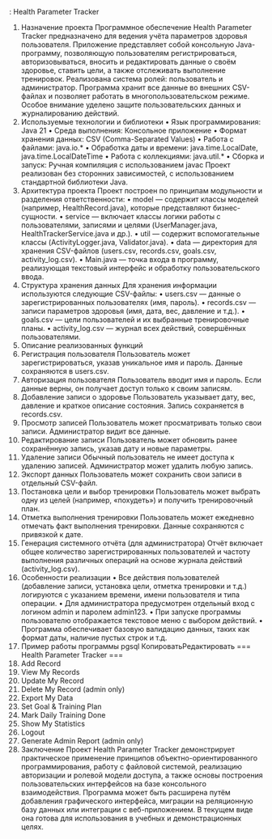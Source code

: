 : Health Parameter Tracker
1. Назначение проекта
Программное обеспечение Health Parameter Tracker предназначено для ведения учёта параметров здоровья пользователя. Приложение представляет собой консольную Java-программу, позволяющую пользователям регистрироваться, авторизовываться, вносить и редактировать данные о своём здоровье, ставить цели, а также отслеживать выполнение тренировок. Реализована система ролей: пользователь и администратор.
Программа хранит все данные во внешних CSV-файлах и позволяет работать в многопользовательском режиме. Особое внимание уделено защите пользовательских данных и журналированию действий.
2. Используемые технологии и библиотеки
•	Язык программирования: Java 21
•	Среда выполнения: Консольное приложение
•	Формат хранения данных: CSV (Comma-Separated Values)
•	Работа с файлами: java.io.*
•	Обработка даты и времени: java.time.LocalDate, java.time.LocalDateTime
•	Работа с коллекциями: java.util.*
•	Сборка и запуск: Ручная компиляция с использованием javac
Проект реализован без сторонних зависимостей, с использованием стандартной библиотеки Java.
3. Архитектура проекта
Проект построен по принципам модульности и разделения ответственности:
•	model — содержит классы моделей (например, HealthRecord.java), которые представляют бизнес-сущности.
•	service — включает классы логики работы с пользователями, записями и целями (UserManager.java, HealthTrackerService.java и др.).
•	util — содержит вспомогательные классы (ActivityLogger.java, Validator.java).
•	data — директория для хранения CSV-файлов (users.csv, records.csv, goals.csv, activity_log.csv).
•	Main.java — точка входа в программу, реализующая текстовый интерфейс и обработку пользовательского ввода.
4. Структура хранения данных
Для хранения информации используются следующие CSV-файлы:
•	users.csv — данные о зарегистрированных пользователях (имя, пароль).
•	records.csv — записи параметров здоровья (имя, дата, вес, давление и т.д.).
•	goals.csv — цели пользователей и их выбранные тренировочные планы.
•	activity_log.csv — журнал всех действий, совершённых пользователями.
5. Описание реализованных функций
1.	Регистрация пользователя
Пользователь может зарегистрироваться, указав уникальное имя и пароль. Данные сохраняются в users.csv.
2.	Авторизация пользователя
Пользователь вводит имя и пароль. Если данные верны, он получает доступ только к своим записям.
3.	Добавление записи о здоровье
Пользователь указывает дату, вес, давление и краткое описание состояния. Запись сохраняется в records.csv.
4.	Просмотр записей
Пользователь может просматривать только свои записи. Администратор видит все данные.
5.	Редактирование записи
Пользователь может обновить ранее сохранённую запись, указав дату и новые параметры.
6.	Удаление записи
Обычный пользователь не имеет доступа к удалению записей. Администратор может удалить любую запись.
7.	Экспорт данных
Пользователь может сохранить свои записи в отдельный CSV-файл.
8.	Постановка цели и выбор тренировки
Пользователь может выбрать одну из целей (например, «похудеть») и получить тренировочный план.
9.	Отметка выполнения тренировки
Пользователь может ежедневно отмечать факт выполнения тренировки. Данные сохраняются с привязкой к дате.
10.	Генерация системного отчёта (для администратора)
Отчёт включает общее количество зарегистрированных пользователей и частоту выполнения различных операций на основе журнала действий (activity_log.csv).
6. Особенности реализации
•	Все действия пользователей (добавление записи, установка цели, отметка тренировки и т.д.) логируются с указанием времени, имени пользователя и типа операции.
•	Для администратора предусмотрен отдельный вход с логином admin и паролем admin123.
•	При запуске программы пользователю отображается текстовое меню с выбором действий.
•	Программа обеспечивает базовую валидацию данных, таких как формат даты, наличие пустых строк и т.д.
7. Пример работы программы
pgsql
КопироватьРедактировать
=== Health Parameter Tracker ===
1. Add Record
2. View My Records
3. Update My Record
4. Delete My Record (admin only)
5. Export My Data
6. Set Goal & Training Plan
7. Mark Daily Training Done
8. Show My Statistics
9. Logout
10. Generate Admin Report (admin only)
8. Заключение
Проект Health Parameter Tracker демонстрирует практическое применение принципов объектно-ориентированного программирования, работу с файловой системой, реализацию авторизации и ролевой модели доступа, а также основы построения пользовательских интерфейсов на базе консольного взаимодействия.
Программа может быть расширена путём добавления графического интерфейса, миграции на реляционную базу данных или интеграции с веб-приложением. В текущем виде она готова для использования в учебных и демонстрационных целях.

